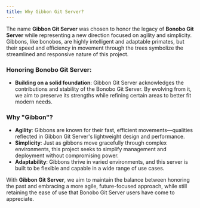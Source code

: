 ```yaml
---
title: Why Gibbon Git Server?
---
```

The name **Gibbon Git Server** was chosen to honor the legacy of **Bonobo Git Server** while representing a new direction focused on agility and simplicity. Gibbons, like bonobos, are highly intelligent and adaptable primates, but their speed and efficiency in movement through the trees symbolize the streamlined and responsive nature of this project.

### Honoring Bonobo Git Server:
- **Building on a solid foundation**: Gibbon Git Server acknowledges the contributions and stability of the Bonobo Git Server. By evolving from it, we aim to preserve its strengths while refining certain areas to better fit modern needs.
  
### Why "Gibbon"?
- **Agility**: Gibbons are known for their fast, efficient movements—qualities reflected in Gibbon Git Server's lightweight design and performance.
- **Simplicity**: Just as gibbons move gracefully through complex environments, this project seeks to simplify management and deployment without compromising power.
- **Adaptability**: Gibbons thrive in varied environments, and this server is built to be flexible and capable in a wide range of use cases.

With **Gibbon Git Server**, we aim to maintain the balance between honoring the past and embracing a more agile, future-focused approach, while still retaining the ease of use that Bonobo Git Server users have come to appreciate.

